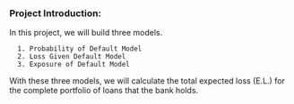 ### Project Introduction:
In this project, we will build three models.

      1. Probability of Default Model
      2. Loss Given Default Model
      3. Exposure of Default Model

With these three models, we will calculate the total expected loss (E.L.) for the complete portfolio of loans that the bank holds.

